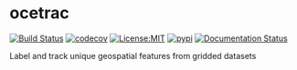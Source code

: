 ocetrac
==============================
[![Build Status](https://github.com/ocetrac/ocetrac/workflows/Tests/badge.svg)](https://github.com/ocetrac/ocetrac/actions)
[![codecov](https://codecov.io/gh/ocetrac/ocetrac/branch/master/graph/badge.svg)](https://codecov.io/gh/ocetrac/ocetrac)
[![License:MIT](https://img.shields.io/badge/License-MIT-lightgray.svg?style=flt-square)](https://opensource.org/licenses/MIT)
[![pypi](https://img.shields.io/pypi/v/ocetrac.svg)](https://pypi.org/project/ocetrac)
[![Documentation Status](https://readthedocs.org/projects/ocetrac/badge/?version=latest)](https://ocetrac.readthedocs.io/en/latest/?badge=latest)
<!-- [![conda-forge](https://img.shields.io/conda/dn/conda-forge/ocetrac?label=conda-forge)](https://anaconda.org/conda-forge/ocetrac) -->

Label and track unique geospatial features from gridded datasets


